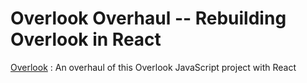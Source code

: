 # Overlook Overhaul -- Rebuilding Overlook in React

[Overlook](https://github.com/Meekb/Overlook.git) : An overhaul of this Overlook JavaScript project with React 

